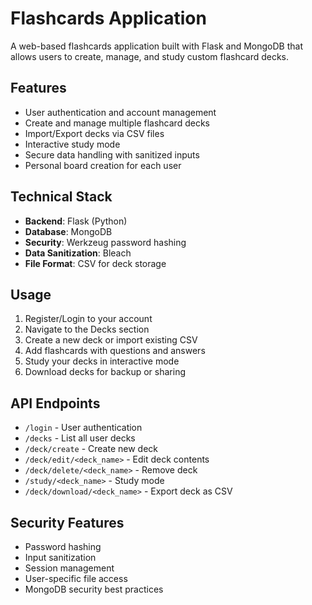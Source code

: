 # Flashcards Application

A web-based flashcards application built with Flask and MongoDB that allows users to create, manage, and study custom flashcard decks.

## Features

- User authentication and account management
- Create and manage multiple flashcard decks
- Import/Export decks via CSV files
- Interactive study mode
- Secure data handling with sanitized inputs
- Personal board creation for each user

## Technical Stack

- **Backend**: Flask (Python)
- **Database**: MongoDB
- **Security**: Werkzeug password hashing
- **Data Sanitization**: Bleach
- **File Format**: CSV for deck storage

## Usage

1. Register/Login to your account
2. Navigate to the Decks section
3. Create a new deck or import existing CSV
4. Add flashcards with questions and answers
5. Study your decks in interactive mode
6. Download decks for backup or sharing

## API Endpoints

- `/login` - User authentication
- `/decks` - List all user decks
- `/deck/create` - Create new deck
- `/deck/edit/<deck_name>` - Edit deck contents
- `/deck/delete/<deck_name>` - Remove deck
- `/study/<deck_name>` - Study mode
- `/deck/download/<deck_name>` - Export deck as CSV

## Security Features

- Password hashing
- Input sanitization
- Session management
- User-specific file access
- MongoDB security best practices

